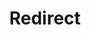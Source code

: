 ﻿---
layout: src/layouts/Redirect.astro
title: Redirect
redirect: https://octopus.com/docs/administration/managing-infrastructure/script-console
pubDate:  2023-01-01
navSearch: false
navSitemap: false
navMenu: false
---
